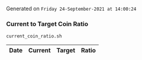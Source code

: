 Generated on `Friday 24-September-2021 at 14:00:24`

### Current to Target Coin Ratio
`current_coin_ratio.sh`

Date|Current|Target|Ratio
---|---|---|---
